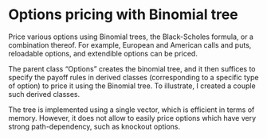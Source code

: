 # Options pricing with Binomial tree
Price various options using Binomial trees, the Black-Scholes formula, or a combination thereof. For example, European and American calls and puts, reloadable options, and extendible options can be priced.

The parent class “Options” creates the binomial tree, and it then suffices to specify the payoff rules in derived classes (corresponding to a specific type of option) to price it using the Binomial tree. To illustrate, I created a couple such derived classes.

The tree is implemented using a single vector, which is efficient in terms of memory. However, it does not allow to easily price options which have very strong path-dependency, such as knockout options.
